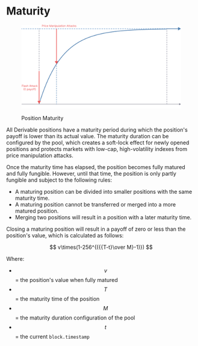 # Maturity

<figure><img src="../.gitbook/assets/image (3).png" alt=""><figcaption><p>Position Maturity</p></figcaption></figure>

All Derivable positions have a maturity period during which the position's payoff is lower than its actual value. The maturity duration can be configured by the pool, which creates a soft-lock effect for newly opened positions and protects markets with low-cap, high-volatility indexes from price manipulation attacks.

Once the maturity time has elapsed, the position becomes fully matured and fully fungible. However, until that time, the position is only partly fungible and subject to the following rules:

* A maturing position can be divided into smaller positions with the same maturity time.
* A maturing position cannot be transferred or merged into a more matured position.
* Merging two positions will result in a position with a later maturity time.

Closing a maturing position will result in a payoff of zero or less than the position's value, which is calculated as follows:

$$
v\times(1-256^{({{T-t}\over M}-1)})
$$

Where:

* $$v$$ = the position's value when fully matured
* $$T$$ = the maturity time of the position
* $$M$$= the maturity duration configuration of the pool
* $$t$$ = the current `block.timestamp`
